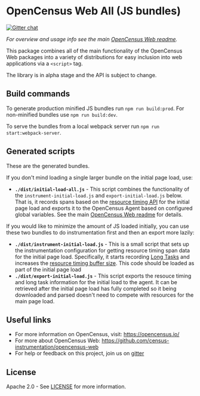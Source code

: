 # OpenCensus Web All (JS bundles)
[![Gitter chat][gitter-image]][gitter-url]

*For overview and usage info see the main [OpenCensus Web readme][oc-web-readme-url].*

This package combines all of the main functionality of the OpenCensus Web
packages into a variety of distributions for easy inclusion into web
applications via a `<script>` tag.

The library is in alpha stage and the API is subject to change.

## Build commands

To generate production minified JS bundles run `npm run build:prod`. For
non-minified bundles use `npm run build:dev`.

To serve the bundles from a local webpack server run `npm run
start:webpack-server`.

## Generated scripts

These are the generated bundles.

If you don't mind loading a single larger bundle on the initial page load, use:

* **`./dist/initial-load-all.js`** - This script combines the functionality of
    the `instrument-initial-load.js` and `export-initial-load.js` below. That
    is, it records spans based on the [resource timing API][resource-timing-url]
    for the initial page load and exports it to the OpenCensus Agent based on
    configured global variables. See the main 
    [OpenCensus Web readme][oc-web-readme-url] for details.

If you would like to minimize the amount of JS loaded initially, you can use
these two bundles to do instrumentation first and then an export more lazily:

* **`./dist/instrument-initial-load.js`** - This is a small script that sets up the
    instrumentation configuration for getting resource timing span data for the
    initial page load. Specifically, it starts recording
    [Long Tasks][long-tasks-url] and increases the
    [resource timing buffer size][resource-timing-buffer-url]. This code should
    be loaded as part of the initial page load
* **`./dist/export-initial-load.js`** - This script exports the resouce timing
    and long task information for the initial load to the agent. It can be
    retrieved after the initial page load has fully completed so it being
    downloaded and parsed doesn't need to compete with resources for the main
    page load.

## Useful links
- For more information on OpenCensus, visit: <https://opencensus.io/>
- For more about OpenCensus Web: <https://github.com/census-instrumentation/opencensus-web>
- For help or feedback on this project, join us on [gitter][gitter-url]

## License

Apache 2.0 - See [LICENSE][license-url] for more information.

[gitter-image]: https://badges.gitter.im/census-instrumentation/lobby.svg
[gitter-url]: https://gitter.im/census-instrumentation/lobby
[oc-web-readme-url]: https://github.com/census-instrumentation/opencensus-web/blob/master/README.md
[license-url]: https://github.com/census-instrumentation/opencensus-web/blob/master/packages/opencensus-web-all/LICENSE
[long-tasks-url]: https://w3c.github.io/longtasks/
[resource-timing-buffer-url]: https://www.w3.org/TR/resource-timing-2/#dom-performance-setresourcetimingbuffersize
[resource-timing-url]: https://www.w3.org/TR/resource-timing-2/
